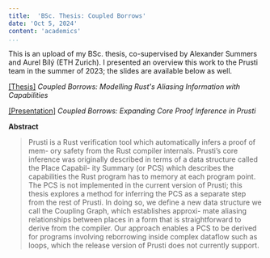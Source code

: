 ```yaml
---
title:  'BSc. Thesis: Coupled Borrows'
date: 'Oct 5, 2024'
content: 'academics'
...
```


This is an upload of my BSc. thesis, co-supervised by Alexander Summers and Aurel Bílý (ETH Zurich). I presented an overview this work to the Prusti team in the summer of 2023; the slides are available below as well.


[[Thesis]](../pdf/Thesis.pdf) _Coupled Borrows: Modelling Rust's Aliasing Information with Capabilities_

[[Presentation]](../pdf/prusti_presentation.pdf) _Coupled Borrows: Expanding Core Proof Inference in Prusti_


**Abstract**

> Prusti is a Rust verification tool which automatically infers a proof of mem- ory safety from the Rust compiler internals. Prusti’s core inference was originally described in terms of a data structure called the Place Capabil- ity Summary (or PCS) which describes the capabilities the Rust program has to memory at each program point. The PCS is not implemented in the current version of Prusti; this thesis explores a method for inferring the PCS as a separate step from the rest of Prusti. In doing so, we define a new data structure we call the Coupling Graph, which establishes approxi- mate aliasing relationships between places in a form that is straightforward to derive from the compiler. Our approach enables a PCS to be derived for programs involving reborrowing inside complex dataflow such as loops, which the release version of Prusti does not currently support.
